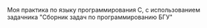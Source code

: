 Моя практика по языку программирования С, с использованием задачника "Сборник задач по программированию БГУ"
